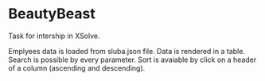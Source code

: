 # BeautyBeast
Task for intership in XSolve.

Emplyees data is loaded from sluba.json file.
Data is rendered in a table.
Search is possible by every parameter.
Sort is avaiable by click on a header of a column (ascending and descending).

